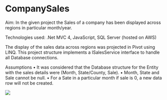 # CompanySales

Aim: In the given project the Sales of a company has been displayed across regions in particular month/year.

Technologies used: .Net MVC 4, JavaScript, SQL Server (hosted on AWS)

The display of the sales data across regions was projected in Pivot using LINQ.
This project structure implements a ISalesService interface to handle all Database connections.

Assumptions
•	It was considered that the Database structure for the Entity with the sales details were (Month, State/County, Sale).
•	Month, State and Sale cannot be null.
•	For a Sate in a particular month if sale is 0, a new data row will not be created.

![](CompanySales/CompanySales/Screenshots/Screenshot1.png)

